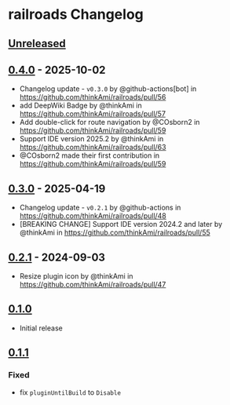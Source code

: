<!-- Keep a Changelog guide -> https://keepachangelog.com -->

# railroads Changelog

## [Unreleased]

## [0.4.0] - 2025-10-02

- Changelog update - `v0.3.0` by @github-actions[bot] in https://github.com/thinkAmi/railroads/pull/56
- add DeepWiki Badge by @thinkAmi in https://github.com/thinkAmi/railroads/pull/57
- Add double-click for route navigation by @COsborn2 in https://github.com/thinkAmi/railroads/pull/59
- Support IDE version 2025.2 by @thinkAmi in https://github.com/thinkAmi/railroads/pull/63
- @COsborn2 made their first contribution in https://github.com/thinkAmi/railroads/pull/59

## [0.3.0] - 2025-04-19

- Changelog update - `v0.2.1` by @github-actions in https://github.com/thinkAmi/railroads/pull/48
- [BREAKING CHANGE] Support IDE version 2024.2 and later by @thinkAmi in https://github.com/thinkAmi/railroads/pull/55

## [0.2.1] - 2024-09-03

- Resize plugin icon by @thinkAmi in https://github.com/thinkAmi/railroads/pull/47

## [0.1.0]

- Initial release

## [0.1.1]

### Fixed

- fix `pluginUntilBuild` to `Disable`

[Unreleased]: https://github.com/thinkAmi/railroads/compare/v0.4.0...HEAD
[0.4.0]: https://github.com/thinkAmi/railroads/compare/v0.3.0...v0.4.0
[0.3.0]: https://github.com/thinkAmi/railroads/compare/v0.2.1...v0.3.0
[0.2.1]: https://github.com/thinkAmi/railroads/compare/v0.1.0...v0.2.1
[0.1.1]: https://github.com/thinkAmi/railroads/commits/v0.1.1
[0.1.0]: https://github.com/thinkAmi/railroads/compare/v0.1.1...v0.1.0
